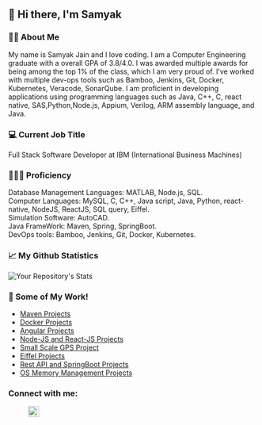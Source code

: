 ## 👋 Hi there, I'm Samyak
### 👦🏽 About Me
My name is Samyak Jain and I love coding. I am a Computer Engineering graduate with a overall GPA of 3.8/4.0. I was awarded multiple awards for being among the top 1% of the class, which I am very proud of. I’ve worked with multiple dev-ops tools such as Bamboo, Jenkins, Git, Docker, Kubernetes, Veracode, SonarQube. I am proficient in developing applications using programming languages such as Java, C++, C, react native, SAS,Python,Node.js, Appium, Verilog, ARM assembly language, and Java.
### 💻 Current Job Title
Full Stack Software Developer at IBM (International Business Machines)
### 🧑🏽‍💻 Proficiency
Database Management Languages: MATLAB, Node.js, SQL.\
Computer Languages: MySQL, C, C++, Java script, Java, Python, react-native, NodeJS, ReactJS, SQL query, Eiffel.\
Simulation Software: AutoCAD.\
Java FrameWork: Maven, Spring, SpringBoot.\
DevOps tools: Bamboo, Jenkins, Git, Docker, Kubernetes.

### 📈 My Github Statistics
![Your Repository's Stats](https://github-readme-stats.vercel.app/api?username=samyakjain5559&show_icons=true)

### 📕 Some of My Work!
<!-- PROJECTS:START -->
- [Maven Projects](https://github.com/samyakjain5559/Maven_Projects)          
- [Docker Projects](https://github.com/samyakjain5559/Docker_Projects)
- [Angular Projects](https://github.com/samyakjain5559/Angular_Projects)          
- [Node-JS and React-JS Projects](https://github.com/samyakjain5559/nodeJS_reactJS_mysql_tweeter)
- [Small Scale GPS Project](https://github.com/samyakjain5559/Small-Scale-GPS-C-Python-project)         
- [Eiffel Projects](https://github.com/samyakjain5559/Eiffel-Projects)
- [Rest API and SpringBoot Projects](https://github.com/samyakjain5559/Rest_Database_Springboot_Project)          
- [OS Memory Management Projects](https://github.com/samyakjain5559/OS_Memory_Management)
<!-- PROJECTS:END -->

### Connect with me:

> [<img align="left" alt="codeSTACKr | LinkedIn" width="22px" src="https://cdn.jsdelivr.net/npm/simple-icons@v3/icons/linkedin.svg" />][linkedin]

[linkedin]: https://www.linkedin.com/in/samyak-jain/
